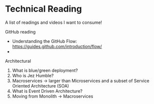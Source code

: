 # Technical Reading
A list of readings and videos I want to consume!


GitHub reading
- Understanding the GitHub Flow: https://guides.github.com/introduction/flow/
- 

Architectural
1. What is blue/green deployment?
2. Who is Jez Humble?
3. Macroservices -> larger than Microservices and a subset of Service Oriented Architecture (SOA)
4. What is Event Driven Architecture?
5. Moving from Monolith -> Macroservices
